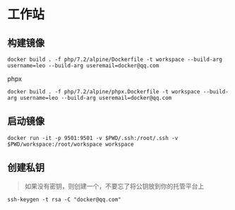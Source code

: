 # 工作站

## 构建镜像

```
docker build . -f php/7.2/alpine/Dockerfile -t workspace --build-arg username=leo --build-arg useremail=docker@qq.com
```

phpx
```
docker build . -f php/7.2/alpine/phpx.Dockerfile -t workspace --build-arg username=leo --build-arg useremail=docker@qq.com
```

## 启动镜像

```
docker run -it -p 9501:9501 -v $PWD/.ssh:/root/.ssh -v $PWD/workspace:/root/workspace workspace
```

## 创建私钥

> 如果没有密钥，则创建一个，不要忘了将公钥放到你的托管平台上

```
ssh-keygen -t rsa -C "docker@qq.com"
```

